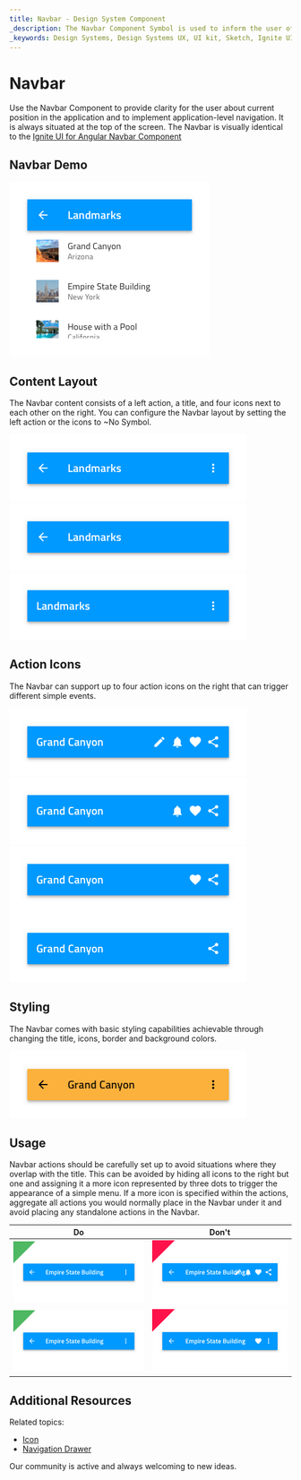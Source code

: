 ```yaml
---
title: Navbar - Design System Component
_description: The Navbar Component Symbol is used to inform the user of his current position in the application and provide a mechanism for simple navigation.
_keywords: Design Systems, Design Systems UX, UI kit, Sketch, Ignite UI for Angular, Sketch to Angular, Sketch to Angular, Angular, Angular Design System, Export code from Sketch, Design Kits for Angular, Sketch HTML, Sketch to HTML, Sketch UI kits
---
```


# Navbar

Use the Navbar Component to provide clarity for the user about current position in the application and to implement application-level navigation. It is always situated at the top of the screen. The Navbar is visually identical to the [Ignite UI for Angular Navbar Component](https://www.infragistics.com/products/ignite-ui-angular/angular/components/navbar.html)

## Navbar Demo

<img class="responsive-img" src="../images/navbar_demo.png" srcset="../images/navbar_demo@2x.png 2x" />

## Content Layout

The Navbar content consists of a left action, a title, and four icons next to each other on the right. You can configure the Navbar layout by setting the left action or the icons to ~No Symbol.

<img class="responsive-img" src="../images/navbar_left&right.png" srcset="../images/navbar_left&right@2x.png 2x" />
<img class="responsive-img" src="../images/navbar_noright.png" srcset="../images/navbar_noright@2x.png 2x" />
<img class="responsive-img" src="../images/navbar_noleft.png" srcset="../images/navbar_noleft@2x.png 2x" />

## Action Icons

The Navbar can support up to four action icons on the right that can trigger different simple events.

<img class="responsive-img" src="../images/navbar_icon4.png" srcset="../images/navbar_icon4@2x.png 2x" />
<img class="responsive-img" src="../images/navbar_icon3.png" srcset="../images/navbar_icon3@2x.png 2x" />
<img class="responsive-img" src="../images/navbar_icon2.png" srcset="../images/navbar_icon2@2x.png 2x" />
<img class="responsive-img" src="../images/navbar_icon1.png" srcset="../images/navbar_icon1@2x.png 2x" />

## Styling

The Navbar comes with basic styling capabilities achievable through changing the title, icons, border and background colors.

<img class="responsive-img" src="../images/navbar_styling.png" srcset="../images/navbar_styling@2x.png 2x" />

## Usage

Navbar actions should be carefully set up to avoid situations where they overlap with the title. This can be avoided by hiding all icons to the right but one and assigning it a more icon represented by three dots to trigger the appearance of a simple menu. If a more icon is specified within the actions, aggregate all actions you would normally place in the Navbar under it and avoid placing any standalone actions in the Navbar.

| Do                                                                             | Don't                                                                              |
| ------------------------------------------------------------------------------ | ---------------------------------------------------------------------------------- |
| <img class="responsive-img" src="../images/navbar_do1.png" srcset="../images/navbar_do1@2x.png 2x" /> | <img class="responsive-img" src="../images/navbar_dont1.png" srcset="../images/navbar_dont1@2x.png 2x" /> |
| <img class="responsive-img" src="../images/navbar_do2.png" srcset="../images/navbar_do2@2x.png 2x" /> | <img class="responsive-img" src="../images/navbar_dont2.png" srcset="../images/navbar_dont2@2x.png 2x" /> |

## Additional Resources

Related topics:

- [Icon](icon.md)
- [Navigation Drawer](nav-drawer.md)
  <div class="divider--half"></div>

Our community is active and always welcoming to new ideas.


